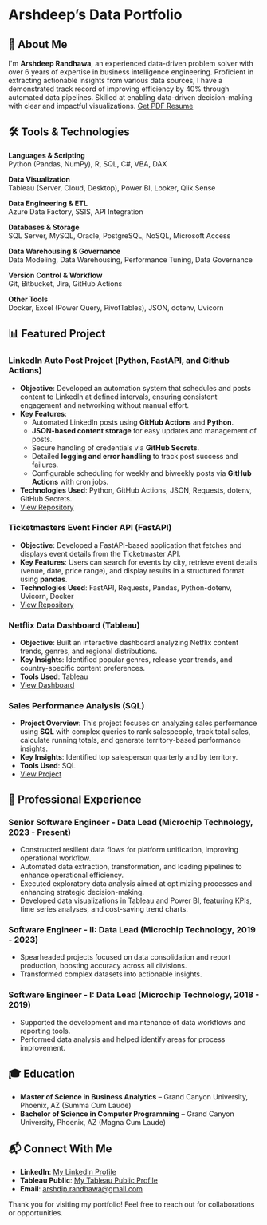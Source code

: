 # Arshdeep’s Data Portfolio

## 📌 About Me

I'm **Arshdeep Randhawa**, an experienced data-driven problem solver with over 6 years of expertise in business intelligence engineering. Proficient in extracting actionable insights from various data sources, I have a demonstrated track record of improving efficiency by 40% through automated data pipelines. Skilled at enabling data-driven decision-making with clear and impactful visualizations. [Get PDF Resume](https://github.com/arshrandhawa/portfolio/blob/main/Arshdeep_Randhawa_Resume.pdf)

## 🛠️ Tools & Technologies

**Languages & Scripting**  
Python (Pandas, NumPy), R, SQL, C#, VBA, DAX

**Data Visualization**  
Tableau (Server, Cloud, Desktop), Power BI, Looker, Qlik Sense

**Data Engineering & ETL**  
Azure Data Factory, SSIS, API Integration

**Databases & Storage**  
SQL Server, MySQL, Oracle, PostgreSQL, NoSQL, Microsoft Access

**Data Warehousing & Governance**  
Data Modeling, Data Warehousing, Performance Tuning, Data Governance

**Version Control & Workflow**  
Git, Bitbucket, Jira, GitHub Actions

**Other Tools**  
Docker, Excel (Power Query, PivotTables), JSON, dotenv, Uvicorn

## 📊 Featured Project

### **LinkedIn Auto Post Project (Python, FastAPI, and Github Actions)**

- **Objective**: Developed an automation system that schedules and posts content to LinkedIn at defined intervals, ensuring consistent engagement and networking without manual effort.
- **Key Features**: 
  - Automated LinkedIn posts using **GitHub Actions** and **Python**.
  - **JSON-based content storage** for easy updates and management of posts.
  - Secure handling of credentials via **GitHub Secrets**.
  - Detailed **logging and error handling** to track post success and failures.
  - Configurable scheduling for weekly and biweekly posts via **GitHub Actions** with cron jobs.
- **Technologies Used**: Python, GitHub Actions, JSON, Requests, dotenv, GitHub Secrets.
- [View Repository](https://github.com/arshrandhawa/linkedInAutoPost)

### **Ticketmasters Event Finder API (FastAPI)**  

- **Objective**: Developed a FastAPI-based application that fetches and displays event details from the Ticketmaster API.  
- **Key Features**: Users can search for events by city, retrieve event details (venue, date, price range), and display results in a structured format using **pandas**.  
- **Technologies Used**: FastAPI, Requests, Pandas, Python-dotenv, Uvicorn, Docker
- [View Repository](https://github.com/arshrandhawa/TicketmastersEventFinderAPI)

### **Netflix Data Dashboard (Tableau)**

- **Objective**: Built an interactive dashboard analyzing Netflix content trends, genres, and regional distributions.
- **Key Insights**: Identified popular genres, release year trends, and country-specific content preferences.
- **Tools Used**: Tableau 
- [View Dashboard](https://public.tableau.com/app/profile/arshdeep.randhawa6351/viz/NetflixAnalysis_17389690500210/Dashboard1)

### **Sales Performance Analysis (SQL)**

- **Project Overview**: This project focuses on analyzing sales performance using **SQL** with complex queries to rank salespeople, track total sales, calculate running totals, and generate territory-based performance insights. 
- **Key Insights**: Identified top salesperson quarterly and by territory.
- **Tools Used**: SQL 
- [View Project](https://github.com/arshrandhawa/SalesPerformanceAnalysis)  


## 🚀 Professional Experience

### **Senior Software Engineer - Data Lead** (Microchip Technology, 2023 - Present)

- Constructed resilient data flows for platform unification, improving operational workflow.
- Automated data extraction, transformation, and loading pipelines to enhance operational efficiency.
- Executed exploratory data analysis aimed at optimizing processes and enhancing strategic decision-making.
- Developed data visualizations in Tableau and Power BI, featuring KPIs, time series analyses, and cost-saving trend charts.

### **Software Engineer - II: Data Lead** (Microchip Technology, 2019 - 2023)

- Spearheaded projects focused on data consolidation and report production, boosting accuracy across all divisions.
- Transformed complex datasets into actionable insights.

### **Software Engineer - I: Data Lead** (Microchip Technology, 2018 - 2019)

- Supported the development and maintenance of data workflows and reporting tools.
- Performed data analysis and helped identify areas for process improvement.

## 🎓 Education

- **Master of Science in Business Analytics** – Grand Canyon University, Phoenix, AZ (Summa Cum Laude)
- **Bachelor of Science in Computer Programming** – Grand Canyon University, Phoenix, AZ (Magna Cum Laude)

## 📬 Connect With Me

- **LinkedIn**: [My LinkedIn Profile](https://www.linkedin.com/in/arshrandhawa11/)
- **Tableau Public**: [My Tableau Public Profile](https://public.tableau.com/app/profile/arshdeep.randhawa6351/vizzes)
- **Email**: [arshdip.randhawa@gmail.com](mailto:arshdip.randhawa@gmail.com)

Thank you for visiting my portfolio! Feel free to reach out for collaborations or opportunities.

